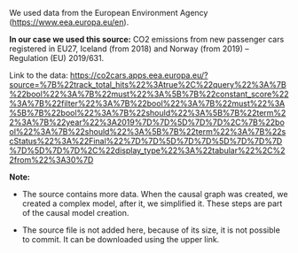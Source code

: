 We used data from the European Environment Agency (https://www.eea.europa.eu/en).

**In our case we used this source:** CO2 emissions from new passenger cars registered in EU27, Iceland (from 2018) and Norway (from 2019) – Regulation (EU) 2019/631.

Link to the data: https://co2cars.apps.eea.europa.eu/?source=%7B%22track_total_hits%22%3Atrue%2C%22query%22%3A%7B%22bool%22%3A%7B%22must%22%3A%5B%7B%22constant_score%22%3A%7B%22filter%22%3A%7B%22bool%22%3A%7B%22must%22%3A%5B%7B%22bool%22%3A%7B%22should%22%3A%5B%7B%22term%22%3A%7B%22year%22%3A2019%7D%7D%5D%7D%7D%2C%7B%22bool%22%3A%7B%22should%22%3A%5B%7B%22term%22%3A%7B%22scStatus%22%3A%22Final%22%7D%7D%5D%7D%7D%5D%7D%7D%7D%7D%5D%7D%7D%2C%22display_type%22%3A%22tabular%22%2C%22from%22%3A30%7D

**Note:**

* The source contains more data. When the causal graph was created, we created a complex model, after it, we simplified it. These steps are part of the causal model creation.

* The source file is not added here, because of its size, it is not possible to commit. It can be downloaded using the upper link.
